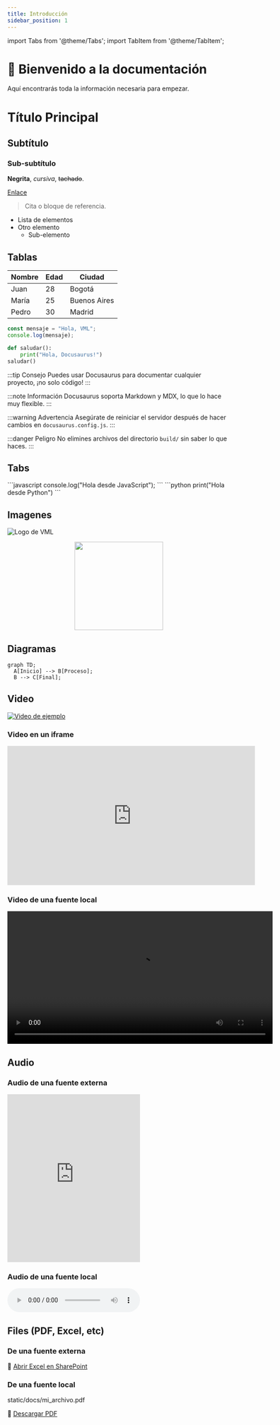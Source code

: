 ```yaml
---
title: Introducción
sidebar_position: 1
---
```


import Tabs from '@theme/Tabs';
import TabItem from '@theme/TabItem';



# 🚀 Bienvenido a la documentación

Aquí encontrarás toda la información necesaria para empezar.


# Título Principal
## Subtítulo
### Sub-subtítulo

**Negrita**, *cursiva*, ~~tachado~~.

[Enlace](https://docusaurus.io)

> Cita o bloque de referencia.

- Lista de elementos
- Otro elemento
  - Sub-elemento

## Tablas

| Nombre  | Edad | Ciudad      |
|---------|------|------------|
| Juan    | 28   | Bogotá     |
| María   | 25   | Buenos Aires |
| Pedro   | 30   | Madrid     |


```javascript
const mensaje = "Hola, VML";
console.log(mensaje);
```

```python {1,3}
def saludar():
    print("Hola, Docusaurus!")
saludar()
```

:::tip Consejo
Puedes usar Docusaurus para documentar cualquier proyecto, ¡no solo código!
:::

:::note Información
Docusaurus soporta Markdown y MDX, lo que lo hace muy flexible.
:::

:::warning Advertencia
Asegúrate de reiniciar el servidor después de hacer cambios en `docusaurus.config.js`.
:::

:::danger Peligro
No elimines archivos del directorio `build/` sin saber lo que haces.
:::

## Tabs

<Tabs>
  <TabItem value="js" label="JavaScript">
    ```javascript
    console.log("Hola desde JavaScript");
    ```
  </TabItem>
  <TabItem value="py" label="Python">
    ```python
    print("Hola desde Python")
    ```
  </TabItem>
</Tabs>


## Imagenes

![Logo de VML](https://www.argencon.org/wp-content/uploads/2024/05/Proyecto-nuevo.png)

<div align="center">
  <img src="https://docusaurus.io/img/docusaurus.png" width="200px" />
</div>

## Diagramas

```mermaid
graph TD;
  A[Inicio] --> B[Proceso];
  B --> C[Final];
```

## Video

[![Video de ejemplo](https://img.youtube.com/vi/dQw4w9WgXcQ/0.jpg)](https://www.youtube.com/watch?v=dQw4w9WgXcQ)


### Video en un iframe

<iframe width="560" height="315" src="https://www.youtube.com/embed/dQw4w9WgXcQ" frameborder="0" allowfullscreen></iframe>


### Video de una fuente local

<video width="600" controls>
  <source src="/videos/mivideo.mp4" type="video/mp4" />
  Tu navegador no soporta la reproducción de videos.
</video>


## Audio

### Audio de una fuente externa

<iframe src="https://open.spotify.com/embed/track/1hKdDCpiI9mqz1jVHRKG0E" width="300" height="380" frameborder="0" allowtransparency="true" allow="encrypted-media"></iframe>


### Audio de una fuente local

<audio controls>
  <source src="/audios/mi_audio.mp3" type="audio/mp3" />
  Tu navegador no soporta la reproducción de audio.
</audio>


## Files (PDF, Excel, etc)


### De una fuente externa

📄 [Abrir Excel en SharePoint](https://wppcloud-my.sharepoint.com/:x:/r/personal/hernan_seco_vml_com/_layouts/15/Doc.aspx?sourcedoc=%7B6CA894B0-2BD6-4A2A-9F7B-05DFC396B0A7%7D)


### De una fuente local
static/docs/mi_archivo.pdf

📄 [Descargar PDF](./docs/mi_archivo.pdf)


